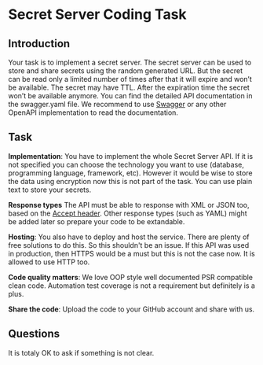 # Secret Server Coding Task

## Introduction

Your task is to implement a secret server. The secret server can be used to store and share secrets
using the random generated URL. But the secret can be read only a limited number of times after that
it will expire and won’t be available. The secret may have TTL. After the expiration time the secret
won’t be available anymore. You can find the detailed API documentation in the swagger.yaml file.
We recommend to use [Swagger](https://editor.swagger.io/) or any other OpenAPI implementation to
read the documentation.

## Task

**Implementation**: You have to implement the whole Secret Server API. If it is not specified you can choose the technology
you want to use (database, programming language, framework, etc). However it would be wise to store the data using encryption now this is not part of the task. You can use plain text to store your secrets.

**Response types**
The API must be able to response with XML or JSON too, based on the [Accept header](https://developer.mozilla.org/en-US/docs/Web/HTTP/Headers/Accept). Other response types (such as YAML) might be added later so prepare your code to be extandable.

**Hosting**: You also have to deploy and host the service. There are plenty of free solutions to do this. So this shouldn't
be an issue. If this API was used in production, then HTTPS would be a must but this is not the case now. It is allowed to use HTTP too.

**Code quality matters**: We love OOP style well documented PSR compatible clean code. Automation test coverage is not a requirement but definitely is a plus.

**Share the code**: Upload the code to your GitHub account and share with us.

## Questions

It is totaly OK to ask if something is not clear.
